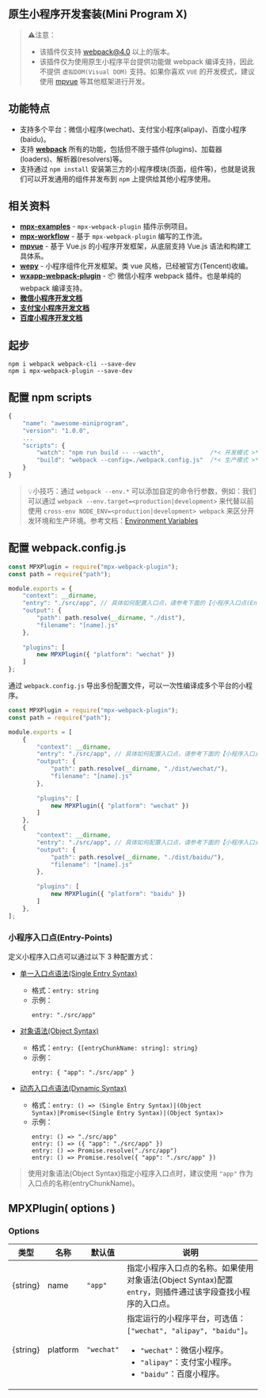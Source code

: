 原生小程序开发套装(Mini Program X)
-------------------------------

> ⚠️注意：
> - 该插件仅支持 webpack@4.0 以上的版本。
> - 该插件仅为使用原生小程序平台提供功能做 webpack 编译支持，因此不提供 `虚拟DOM(Visual DOM)` 支持。如果你喜欢 `VUE` 的开发模式，建议使用 [mpvue](https://github.com/Meituan-Dianping/mpvue) 等其他框架进行开发。

功能特点
-------
- 支持多个平台：微信小程序(wechat)、支付宝小程序(alipay)、百度小程序(baidu)。
- 支持 [**webpack**](https://webpack.js.org/) 所有的功能，包括但不限于插件(plugins)、加载器(loaders)、解析器(resolvers)等。
- 支持通过 `npm install` 安装第三方的小程序模块(页面，组件等)，也就是说我们可以开发通用的组件并发布到 `npm` 上提供给其他小程序使用。

相关资料
-------
- [**mpx-examples**](./examples) - `mpx-webpack-plugin` 插件示例项目。
- [**mpx-workflow**](https://github.com/guless/mpx-workflow/) - 基于 `mpx-webpack-plugin` 编写的工作流。
- [**mpvue**](https://github.com/Meituan-Dianping/mpvue) - 基于 Vue.js 的小程序开发框架，从底层支持 Vue.js 语法和构建工具体系。
- [**wepy**](https://github.com/Tencent/wepy) - 小程序组件化开发框架。类 vue 风格，已经被官方(Tencent)收编。
- [**wxapp-webpack-plugin**](https://github.com/Cap32/wxapp-webpack-plugin) - 📦 微信小程序 webpack 插件。也是单纯的 webpack 编译支持。
- [**微信小程序开发文档**](https://developers.weixin.qq.com/miniprogram/dev/framework/MINA.html)
- [**支付宝小程序开发文档**](https://docs.alipay.com/mini/framework/overview)
- [**百度小程序开发文档**](https://smartapp.baidu.com/docs/develop/tutorial/index/)

起步
----
```
npm i webpack webpack-cli --save-dev
npm i mpx-webpack-plugin --save-dev
```

配置 npm scripts
----------------
```js
{
    "name": "awesome-miniprogram",
    "version": "1.0.0",
    ...
    "scripts": {
        "watch": "npm run build -- --wacth",             /*< 开发模式 >*/
        "build": "webpack --config=./webpack.config.js"  /*< 生产模式 >*/
    }
}
```

> 💡小技巧：通过 `webpack --env.*` 可以添加自定的命令行参数，例如：我们可以通过 `webpack --env.target=<production|development>` 来代替以前使用 `cross-env NODE_ENV=<production|development> webpack` 来区分开发环境和生产环境。参考文档：[Environment Variables](https://webpack.js.org/guides/environment-variables/)

配置 webpack.config.js
---------------------
```js
const MPXPlugin = require("mpx-webpack-plugin");
const path = require("path");

module.exports = {
    "context": __dirname,
    "entry": "./src/app", // 具体如何配置入口点，请参考下面的【小程序入口点(Entry-Points)】。
    "output": {
        "path": path.resolve(__dirname, "./dist"),
        "filename": "[name].js"
    },
    
    "plugins": [
        new MPXPlugin({ "platform": "wechat" })
    ]
};
```

通过 `webpack.config.js` 导出多份配置文件，可以一次性编译成多个平台的小程序。

```js
const MPXPlugin = require("mpx-webpack-plugin");
const path = require("path");

module.exports = [
    {
        "context": __dirname,
        "entry": "./src/app", // 具体如何配置入口点，请参考下面的【小程序入口点(Entry-Points)】。
        "output": {
            "path": path.resolve(__dirname, "./dist/wechat/"),
            "filename": "[name].js"
        },
        
        "plugins": [
            new MPXPlugin({ "platform": "wechat" })
        ]
    },
    {
        "context": __dirname,
        "entry": "./src/app", // 具体如何配置入口点，请参考下面的【小程序入口点(Entry-Points)】。
        "output": {
            "path": path.resolve(__dirname, "./dist/baidu/"),
            "filename": "[name].js"
        },
        
        "plugins": [
            new MPXPlugin({ "platform": "baidu" })
        ]
    },
];
```

### 小程序入口点(Entry-Points)
定义小程序入口点可以通过以下 3 种配置方式：

- [单一入口点语法(Single Entry Syntax)](https://webpack.js.org/concepts/entry-points/#single-entry-shorthand-syntax)
  - 格式：`entry: string`
  - 示例：
    ```
    entry: "./src/app"
    ```
  
- [对象语法(Object Syntax)](https://webpack.js.org/concepts/entry-points/#object-syntax)
  - 格式：`entry: {[entryChunkName: string]: string}`
  - 示例：
    ```
    entry: { "app": "./src/app" }
    ```
  
- [动态入口点语法(Dynamic Syntax)](https://webpack.js.org/configuration/entry-context/#dynamic-entry)
  - 格式：`entry: () => (Single Entry Syntax)|(Object Syntax)|Promise<(Single Entry Syntax)|(Object Syntax)>`
  - 示例：
    ```
    entry: () => "./src/app"
    entry: () => ({ "app": "./src/app" })
    entry: () => Promise.resolve("./src/app")
    entry: () => Promise.resolve({ "app": "./src/app" })
    ```
    
>使用对象语法(Object Syntax)指定小程序入口点时，建议使用 `"app"` 作为入口点的名称(entryChunkName)。
 
 MPXPlugin( options )
--------------------

### Options 

 类型      | 名称                  | 默认值            | 说明
----------|-----------------------|------------------|--------------------
 {string} | name                  | `"app"`          | 指定小程序入口点的名称。如果使用对象语法(Object Syntax)配置 `entry`，则插件通过该字段查找小程序的入口点。
 {string} | platform              | `"wechat"`       | 指定运行的小程序平台，可选值：`["wechat", "alipay", "baidu"]`。<ul><li>`"wechat"`：微信小程序。</li><li>`"alipay"`：支付宝小程序。</li><li>`"baidu"`：百度小程序。</li></ul>